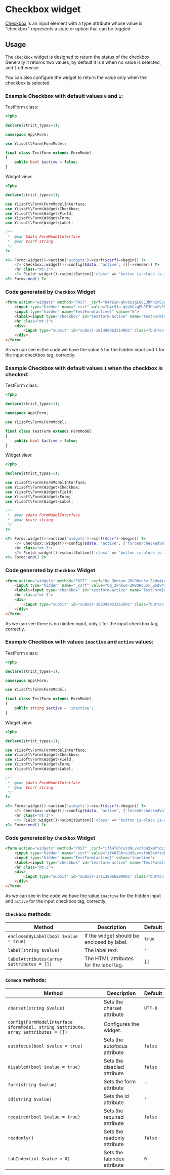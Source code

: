 # Checkbox widget

[Checkbox](https://www.w3.org/TR/2012/WD-html-markup-20120329/input.checkbox.html#input.checkbox) is an input element with a type attribute whose value is "checkbox" represents a state or option that can be toggled.

## Usage

The `Checkbox` widget is designed to return the status of the checkbox. Generally it returns two values, by default it is `0` when no value is selected, and `1` otherwise.

You can also configure the widget to return the value only when the checkbox is selected.

### Example Checkbox with default values `0` and `1`:

TestForm class:

```php
<?php

declare(strict_types=1);

namespace App\Form;

use Yiisoft\Form\FormModel;

final class TestForm extends FormModel
{
    public bool $active = false;
}
```

Widget view:

```php
<?php

declare(strict_types=1);

use Yiisoft\Form\FormModelInterface;
use Yiisoft\Form\Widget\Checkbox;
use Yiisoft\Form\Widget\Field;
use Yiisoft\Form\Widget\Form;
use Yiisoft\Form\Widget\Label;

/**
 *  @var $data FormModelInterface
 *  @var $csrf string
 */
?>

<?= Form::widget()->action('widgets')->csrf($csrf)->begin() ?>
    <?= Checkbox::widget()->config($data, 'active', [])->render() ?>
    <hr class="mt-3">
    <?= Field::widget()->submitButton(['class' => 'button is-block is-info is-fullwidth', 'value' => 'Save']); ?>
<?= Form::end() ?>
```

### Code generated by `Checkbox` Widget

```html
<form action="widgets" method="POST" _csrf="H4r91n-qkv8GzgEU8E3hhn2vSSu5jnkguqemRBysYa1OwJWHR8Txmk6kUSWGHdfnT54zYPXoDkqN1v4CefZR2w==">
    <input type="hidden" name="_csrf" value="H4r91n-qkv8GzgEU8E3hhn2vSSu5jnkguqemRBysYa1OwJWHR8Txmk6kUSWGHdfnT54zYPXoDkqN1v4CefZR2w==">
    <input type="hidden" name="TestForm[active]" value="0">
    <label><input type="checkbox" id="testform-active" name="TestForm[active]" value="1">Active</label>
    <hr class="mt-3">
    <div>
        <input type="submit" id="submit-181408062514001" class="button is-block is-info is-fullwidth" name="submit-181408062514001" value="Save">
    </div>
</form>
```

As we can see in the code we have the value `0` for the hidden input and `1` for the input checkbox tag, correctly.

### Example Checkbox with default values `1` when the checkbox is checked:

TestForm class:

```php
<?php

declare(strict_types=1);

namespace App\Form;

use Yiisoft\Form\FormModel;

final class TestForm extends FormModel
{
    public bool $active = false;
}
```

Widget view:

```php
<?php

declare(strict_types=1);

use Yiisoft\Form\FormModelInterface;
use Yiisoft\Form\Widget\Checkbox;
use Yiisoft\Form\Widget\Field;
use Yiisoft\Form\Widget\Form;
use Yiisoft\Form\Widget\Label;

/**
 *  @var $data FormModelInterface
 *  @var $csrf string
 */
?>

<?= Form::widget()->action('widgets')->csrf($csrf)->begin() ?>
    <?= Checkbox::widget()->config($data, 'active', ['forceUncheckedValue' => null])->render() ?>
    <hr class="mt-3">
    <?= Field::widget()->submitButton(['class' => 'button is-block is-info is-fullwidth', 'value' => 'Save']); ?>
<?= Form::end() ?>
```

### Code generated by `Checkbox` Widget

```html
<form action="widgets" method="POST" _csrf="Oq_3knkum-2MVDBcu5v_Zbdv4j4NQWKyueB0wrSmExhr5Z_DQUD4iMQ-YG3Ny8kEhV6YdUEnFdiOkSyE0fwjbg==">
    <input type="hidden" name="_csrf" value="Oq_3knkum-2MVDBcu5v_Zbdv4j4NQWKyueB0wrSmExhr5Z_DQUD4iMQ-YG3Ny8kEhV6YdUEnFdiOkSyE0fwjbg==">
    <label><input type="checkbox" id="testform-active" name="TestForm[active]" value="1"> Active</label>
    <hr class="mt-3">
    <div>
        <input type="submit" id="submit-186398933261001" class="button is-block is-info is-fullwidth" name="submit-186398933261001" value="Save">
    </div>
</form>
```

As we can see there is no hidden input, only `1` for the input checkbox tag, correctly. 

### Example Checkbox with values `inactive` and `active` values:

TestForm class:

```php
<?php

declare(strict_types=1);

namespace App\Form;

use Yiisoft\Form\FormModel;

final class TestForm extends FormModel
{
    public string $active = 'inactive';
}
```

Widget view:

```php
<?php

declare(strict_types=1);

use Yiisoft\Form\FormModelInterface;
use Yiisoft\Form\Widget\Checkbox;
use Yiisoft\Form\Widget\Field;
use Yiisoft\Form\Widget\Form;
use Yiisoft\Form\Widget\Label;

/**
 *  @var $data FormModelInterface
 *  @var $csrf string
 */
?>

<?= Form::widget()->action('widgets')->csrf($csrf)->begin() ?>
    <?= Checkbox::widget()->config($data, 'active', ['forceUncheckedValue' => 'inactive', 'value' => 'active'])->render() ?>
    <hr class="mt-3">
    <?= Field::widget()->submitButton(['class' => 'button is-block is-info is-fullwidth', 'value' => 'Save']); ?>
<?= Form::end() ?>
```

### Code generated by `Checkbox` Widget

```html
<form action="widgets" method="POST" _csrf="ifAHTGhruJd9LvvzfoU3xmftdLx3ReD89w21FZpDXajYum8dUAXb8jVEq8II1QGnVdwO9zsjl5bAfO1T_xlt3g==">
    <input type="hidden" name="_csrf" value="ifAHTGhruJd9LvvzfoU3xmftdLx3ReD89w21FZpDXajYum8dUAXb8jVEq8II1QGnVdwO9zsjl5bAfO1T_xlt3g==">
    <input type="hidden" name="TestForm[active]" value="inactive">
    <label><input type="checkbox" id="testform-active" name="TestForm[active]" value="active"> Active</label>
    <hr class="mt-3">
    <div>
        <input type="submit" id="submit-171128066299001" class="button is-block is-info is-fullwidth" name="submit-171128066299001" value="Save">
    </div>
</form>
```

As we can see in the code we have the value `inactive` for the hidden input and `active` for the input checkbox tag, correctly. 

### `Checkbox` methods: 

Method | Description | Default
-------|-------------|---------
`enclosedByLabel(bool $value = true)` | If the widget should be enclosed by label. | `true`
`label(string $value)` | The label text. | `''`
`labelAttributes(array $attributes = [])` | The HTML attributes for the label tag. | `[]`

### `Common` methods:

Method | Description | Default
-------|-------------|---------
`charset(string $value)` | Sets the charset attribute | `UTF-8`
`config(FormModelInterface $formModel, string $attribute, array $attributes = [])` | Configures the widget. |
`autofocus(bool $value = true)` | Sets the autofocus attribute | `false`
`disabled(bool $value = true)` | Sets the disabled attribute | `false`
`form(string $value)` | Sets the form attribute | ``
`id(string $value)` | Sets the id attribute | `''`
`required(bool $value = true)` | Sets the required attribute | `false`
`readonly()` | Sets the readonly attribute | `false`
`tabIndex(int $value = 0)` | Sets the tabindex attribute | `0`

